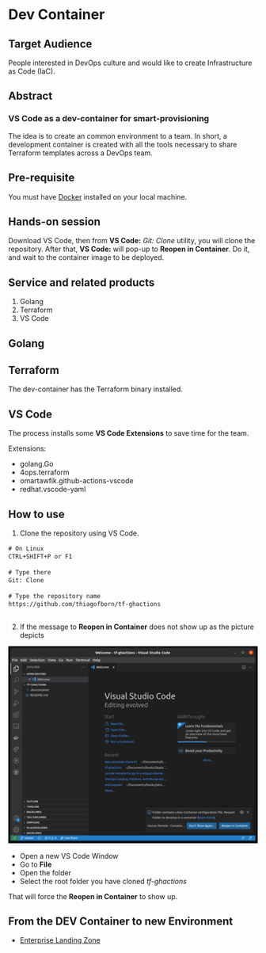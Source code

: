 # Dev Container 

## Target Audience

People interested in DevOps culture and would like to create Infrastructure as Code (IaC).

## Abstract
### VS Code as a dev-container for smart-provisioning

The idea is to create an common environment to a team. In short, a development container is created with all the tools necessary to share Terraform templates across a DevOps team.

## Pre-requisite

You must have [Docker](https://www.docker.com/) installed on your local machine.

## Hands-on session

Download VS Code, then from **VS Code:** _Git: Clone_ utility, you will clone the repository. After that, **VS Code:** will pop-up to **Reopen in Container**. Do it, and wait to the container image to be deployed. 

## Service and related products

1. Golang 
2. Terraform
3. VS Code 

## Golang



## Terraform 

The dev-container has the Terraform binary installed.

## VS Code 

The process installs some **VS Code Extensions** to save time for the team.

Extensions:
- golang.Go
- 4ops.terraform
- omartawfik.github-actions-vscode
- redhat.vscode-yaml

## How to use

1. Clone the repository using VS Code.

```
# On Linux
CTRL+SHIFT+P or F1

# Type there
Git: Clone

# Type the repository name
https://github.com/thiagofborn/tf-ghactions
 
```

2. If the message to **Reopen in Container** does not show up as the picture depicts

![Open](media/reopen-in-container-01.png)

* Open a new VS Code Window
* Go to **File** 
* Open the folder
* Select the root folder you have cloned *tf-ghactions*

That will force the **Reopen in Container** to show up.

## From the DEV Container to new Environment

* [Enterprise Landing Zone](./enterprise-landing-zone.md)